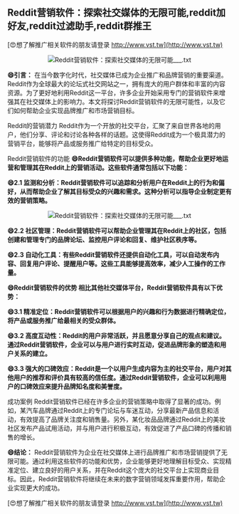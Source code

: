 ## **Reddit营销软件：探索社交媒体的无限可能,reddit加好友,reddit过滤助手,reddit群推王**

[😍想了解推广相关软件的朋友请登录 http://www.vst.tw](http://www.vst.tw)

 <center><img src="https://vst.tw/MP4/tuiguang/png/0.png" alt="Reddit营销软件：探索社交媒体的无限可能___.txt"></center>

**😄引言：**
在当今数字化时代，社交媒体已成为企业推广和品牌营销的重要渠道。Reddit作为全球最大的论坛式社交网站之一，拥有庞大的用户群体和丰富的内容资源。为了更好地利用Reddit这一平台，许多企业开始采用专门的营销软件来增强其在社交媒体上的影响力。本文将探讨Reddit营销软件的无限可能性，以及它们如何帮助企业实现品牌推广和市场营销目标。

Reddit的营销潜力
Reddit作为一个开放的社交平台，汇聚了来自世界各地的用户，他们分享、评论和讨论各种各样的话题。这使得Reddit成为一个极具潜力的营销平台，能够将产品或服务推广给特定的目标受众。

Reddit营销软件的功能
**😄Reddit营销软件可以提供多种功能，帮助企业更好地运营和管理其在Reddit上的营销活动。这些软件通常包括以下功能：**

**😄2.1 监测和分析：Reddit营销软件可以追踪和分析用户在Reddit上的行为和偏好，从而帮助企业了解其目标受众的兴趣和需求。这种分析可以指导企业制定更有效的营销策略。**

 <center><img src="https://vst.tw/MP4/tuiguang/png/8.png" alt="Reddit营销软件：探索社交媒体的无限可能___.txt"></center>

**😄2.2 社区管理：Reddit营销软件可以帮助企业管理其在Reddit上的社区，包括创建和管理专门的品牌论坛、监控用户评论和回复、维护社区秩序等。**

**😄2.3 自动化工具：有些Reddit营销软件还提供自动化工具，可以自动发布内容、回复用户评论、提醒用户等。这些工具能够提高效率，减少人工操作的工作量。**

**😄Reddit营销软件的优势 相比其他社交媒体平台，Reddit营销软件具有以下优势：**

**😄3.1 精准定位：Reddit营销软件可以根据用户的兴趣和行为数据进行精确定位，将产品或服务推广给最相关的受众群体。**

**😄3.2 高度互动性：Reddit的用户非常活跃，并且愿意分享自己的观点和建议。通过Reddit营销软件，企业可以与用户进行实时互动，促进品牌形象的塑造和用户关系的建立。**

**😄3.3 强大的口碑效应：Reddit是一个以用户生成内容为主的社交平台，用户对其他用户的推荐和评价具有较高的信任度。通过Reddit营销软件，企业可以利用用户的口碑效应来提升品牌知名度和美誉度。**

成功案例 Reddit营销软件已经在许多企业的营销策略中取得了显著的成功。例如，某汽车品牌通过Reddit上的专门论坛与车迷互动，分享最新产品信息和活动，有效提高了品牌关注度和销售量。另外，某化妆品品牌通过Reddit上的美妆社区发布产品试用活动，并与用户进行积极互动，有效促进了产品口碑的传播和销售的增长。

**😄结论：**
Reddit营销软件为企业在社交媒体上进行品牌推广和市场营销提供了无限可能。通过利用这些软件的功能和优势，企业能够更好地理解目标受众、实现精准定位、建立良好的用户关系，并在Reddit这个庞大的社交平台上实现商业目标。因此，Reddit营销软件将继续在未来的数字营销领域发挥重要作用，帮助企业实现更大的成功。

[😍想了解推广相关软件的朋友请登录 http://www.vst.tw](http://www.vst.tw)



